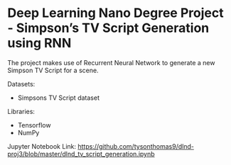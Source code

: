 # Deep Learning Nano Degree Project - Simpson’s TV Script Generation using RNN

The project makes use of Recurrent Neural Network to generate a new Simpson TV Script for a scene. 

Datasets:
  *  Simpsons TV Script dataset

Libraries:
* Tensorflow
* NumPy

Jupyter Notebook Link: https://github.com/tysonthomas9/dlnd-proj3/blob/master/dlnd_tv_script_generation.ipynb
